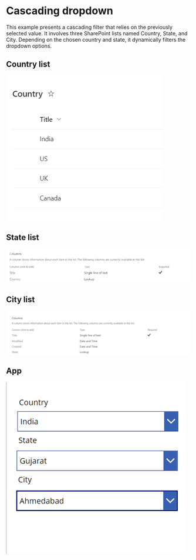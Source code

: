 # Cascading dropdown
This example presents a cascading filter that relies on the previously selected value. It involves three SharePoint lists named Country, State, and City. Depending on the chosen country and state, it dynamically filters the dropdown options.


## Country list

![Country List](CountryList.png)

## State list
![State List](StateList.png)

## City list
![City List](CityList.png)

## App
![App](App.png)